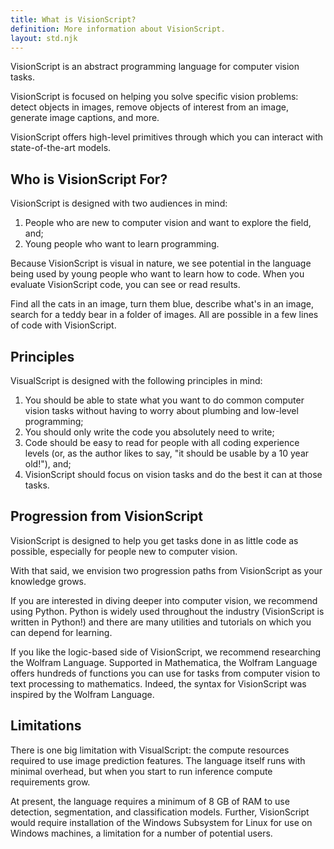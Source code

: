 ```yaml
---
title: What is VisionScript?
definition: More information about VisionScript.
layout: std.njk
---
```


VisionScript is an abstract programming language for computer vision tasks.

VisionScript is focused on helping you solve specific vision problems: detect objects in images, remove objects of interest from an image, generate image captions, and more.

VisionScript offers high-level primitives through which you can interact with state-of-the-art models.

## Who is VisionScript For?

VisionScript is designed with two audiences in mind:

1. People who are new to computer vision and want to explore the field, and;
2. Young people who want to learn programming.

Because VisionScript is visual in nature, we see potential in the language being used by young people who want to learn how to code. When you evaluate VisionScript code, you can see or read results.

Find all the cats in an image, turn them blue, describe what's in an image, search for a teddy bear in a folder of images. All are possible in a few lines of code with VisionScript.

## Principles

VisualScript is designed with the following principles in mind:

1. You should be able to state what you want to do common computer vision tasks without having to worry about plumbing and low-level programming;
2. You should only write the code you absolutely need to write;
3. Code should be easy to read for people with all coding experience levels (or, as the author likes to say, "it should be usable by a 10 year old!"), and;
4. VisionScript should focus on vision tasks and do the best it can at those tasks.

## Progression from VisionScript

VisionScript is designed to help you get tasks done in as little code as possible, especially for people new to computer vision.

With that said, we envision two progression paths from VisionScript as your knowledge grows.

If you are interested in diving deeper into computer vision, we recommend using Python. Python is widely used throughout the industry (VisionScript is written in Python!) and there are many utilities and tutorials on which you can depend for learning.

If you like the logic-based side of VisionScript, we recommend researching the Wolfram Language. Supported in Mathematica, the Wolfram Language offers hundreds of functions you can use for tasks from computer vision to text processing to mathematics. Indeed, the syntax for VisionScript was inspired by the Wolfram Language.

## Limitations

There is one big limitation with VisualScript: the compute resources required to use image prediction features. The language itself runs with minimal overhead, but when you start to run inference compute requirements grow.

At present, the language requires a minimum of 8 GB of RAM to use detection, segmentation, and classification models. Further, VisionScript would require installation of the Windows Subsystem for Linux for use on Windows machines, a limitation for a number of potential users.
